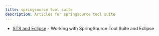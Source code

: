 ```yaml
---
title: springsource tool suite
description: Articles for springsource tool suite
---
```


* [STS and Eclipse](/tools/STS/sts-eclipse.html) - Working with SpringSource Tool Suite and Eclipse
